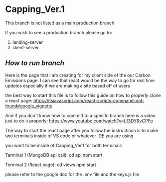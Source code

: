 # Capping_Ver.1


This branch is not listed as a main production branch

If you wish to see a production branch please go to:
1. landing-server
2. client-server





## *How to run branch*

Here is the page that I am creating for my client side of the our Carbon Emissions page.
I can see that react would be the way to go for real time updates especially if we are
making a site based off of users

the best way to start this file is to follow this guide on how to properly
clone a react page: https://itsjavascript.com/react-scripts-command-not-found#google_vignette

And if you don't know how to committ to a specifc branch here is a video just to do it properly:
https://www.youtube.com/watch?v=Lf3DYRvCPFo

The way to start the react page after you follow the instructiosn is to make two terminals inside
of VS code or whatever IDE you are using

you want to be inside of Capping_Ver.1 for both terminals

Terminal 1 (MongoDB api call):
cd api
npm start

Terminal 2 (React page):
cd views
npm start

please refer to the google doc for the .env file and the keys.js file
